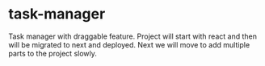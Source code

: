 # task-manager
Task manager with draggable feature. Project will start with react and then will be migrated to next and deployed. Next we will move to add multiple parts to the project slowly.
